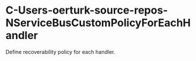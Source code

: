# C-Users-oerturk-source-repos-NServiceBusCustomPolicyForEachHandler
Define recoverability policy for each handler.
